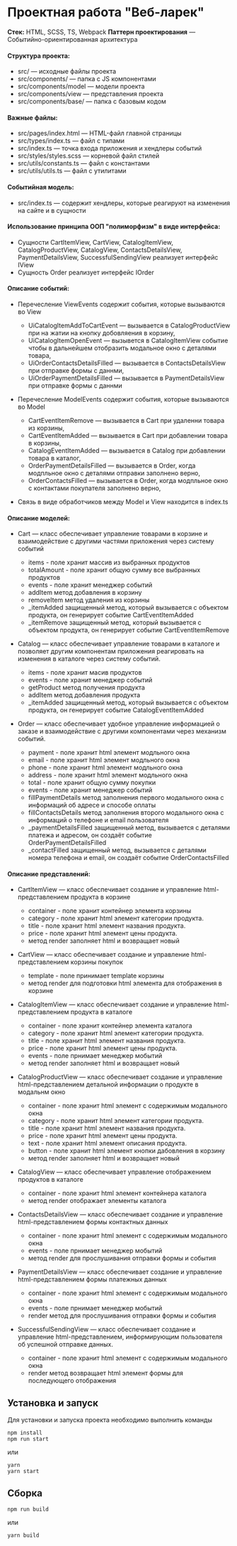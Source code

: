 # Проектная работа "Веб-ларек"

__Стек:__ HTML, SCSS, TS, Webpack
__Паттерн проектирования__ — Событийно-ориентированная архитектура

#### Структура проекта:
- src/ — исходные файлы проекта
- src/components/ — папка с JS компонентами
- src/components/model — модели проекта
- src/components/view — представления проекта
- src/components/base/ — папка с базовым кодом

#### Важные файлы:
- src/pages/index.html — HTML-файл главной страницы
- src/types/index.ts — файл с типами
- src/index.ts — точка входа приложения и хендлеры событий
- src/styles/styles.scss — корневой файл стилей
- src/utils/constants.ts — файл с константами
- src/utils/utils.ts — файл с утилитами

#### Событийная модель:
- src/index.ts — содержит хендлеры, которые реагируют на изменения на сайте и в сущности

#### Использование принципа ООП "полиморфизм" в виде интерфейса:
- Сyщности CartItemView, CartView, CatalogItemView, CatalogProductView, CatalogView, ContactsDetailsView, PaymentDetailsView, SuccessfulSendingView реализует интерфейс IView
- Сущность Order реализует интерфейс IOrder

#### Описание событий:
- Перечесление ViewEvents содержит события, которые вызываются во View
  - UiCatalogItemAddToCartEvent — вызывается в CatalogProductView при на жатии на кнопку добовляения в корзину,
  - UiCatalogItemOpenEvent — вызывется в CatalogItemView событие чтобы в дальнейшем отобразить модальное окно с деталями товара,
  - UiOrderContactsDetailsFilled — вызывается в ContactsDetailsView при отправке формы с даннми,
  - UiOrderPaymentDetailsFilled — вызывается в PaymentDetailsView при отправке формы с даннми


- Перечесление ModelEvents содержит события, которые вызываются во Model
  - CartEventItemRemove — вызывается в Cart при удаленни товара из корзины,
  - CartEventItemAdded — вызывается в Cart при добавлении товара в корзины,
  - CatalogEventItemAdded — вызывается в Catalog при добавлении товара в каталог,
  - OrderPaymentDetailsFilled — вызывается в Order, когда модпльное окно с деталями отправки заполнено верно,
  - OrderContactsFilled — вызывается в Order, когда модпльное окно с контактами покупателя заполнено верно,


- Связь в виде обработчиков между Model и View находится в index.ts

#### Описание моделей:

- Cart — класс обеспечивает управление товарами в корзине и взаимодействие с другими частями приложения через систему событий
  - items - поле хранит массив из выбранных продуктов
  - totalAmount - поле хранит общую сумму все выбранных продуктов
  - events - поле хранит менеджер событий
  - addItem метод добавления в корзину 
  - removeItem метод удаления из корзины
  - _itemAdded защищенный метод, который вызывается с объектом продукта, он генерирует событие CartEventItemAdded
  - _itemRemove защищенный метод, который вызывается с объектом продукта, он генерирует событие CartEventItemRemove
  

- Catalog — класс обеспечивает управление товарами в каталоге и позволяет другим компонентам приложения реагировать на изменения в каталоге через систему событий.
  - items - поле хранит масив продуктов
  - events - поле хранит менеджер событий
  - getProduct метод получения продукта 
  - addItem метод добавления продукта
  - _itemAdded защищенный метод, который вызывается с объектом продукта, он генерирует событие CatalogEventItemAdded


- Order — класс обеспечивает удобное управление информацией о заказе и взаимодействие с другими компонентами через механизм событий.
  - payment - поле хранит html элемент модльного окна 
  - email - поле хранит html элемент модльного окна 
  - phone - поле хранит html элемент модльного окна
  - address - поле хранит html элемент модльного окна
  - total - поле хранит общую сумму покупки
  - events - поле хранит менеджер событий
  - fillPaymentDetails метод заполнения первого модального окна с информаций об адресе и способе оплаты
  - fillContactsDetails метод заполнения второго модального окна с информаций о телефоне и email пользователя
  - _paymentDetailsFilled защищенный метод, вызывается с деталями платежа и адресом, он создаёт событие OrderPaymentDetailsFilled
  - _contactFilled защищенный метод, вызывается с деталями номера телефона и email, он создаёт событие OrderContactsFilled

#### Описание представлений:
- CartItemView — класс обеспечивает создание и управление html-представлением продукта в корзине
  - container - поле хранит контейнер элемента корзины
  - category - поле хранит html элемент категории продукта. 
  - title - поле хранит html элемент названия продукта.
  - price - поле хранит html элемент цены продукта.
  - метод render заполняет html и возвращает новый  
  

- CartView — класс обеспечивает создание и управление html-представлением корзины покупок  
  - template - поле принимает template корзины
  - метод render для подготовки html элемента для отображения в корзине 
  

- CatalogItemView — класс обеспечивает создание и управление html-представлением продукта в каталоге
  - container - поле хранит контейнер элемента каталога
  - category - поле хранит html элемент категории продукта.
  - title - поле хранит html элемент названия продукта.
  - price - поле хранит html элемент цены продукта.
  - events - поле прнимает менеджер мобытий
  - метод render заполняет html и возвращает новый
  

- CatalogProductView — класс обеспечивает создание и управление html-представлением детальной информации о продукте в модальнм окно
  - container - поле хранит html элемент с содержимым модального окна  
  - category - поле хранит html элемент категории продукта.
  - title - поле хранит html элемент названия продукта.
  - price - поле хранит html элемент цены продукта.
  - text - поле хранит html элемент описания продукта.
  - button - поле хранит html элемент кнопки дабовления в корзину
  - метод render заполняет html и возвращает новый
  

- CatalogView — класс обеспечивает управление отображением продуктов в каталоге
  - container - поле хранит html элемент контейнера каталога
  - метод render отображает элементы каталога 
  

- ContactsDetailsView — класс обеспечивает создание и управление html-представлением формы контактных данных
  - container - поле хранит html элемент с содержимым модального окна
  - events - поле прнимает менеджер мобытий
  - метод render для прослушивания отправки формы и события

  
- PaymentDetailsView — класс обеспечивает создание и управление html-представлением формы платежных данных
  - container - поле хранит html элемент с содержимым модального окна
  - events - поле прнимает менеджер мобытий
  - render метод для прослушивания отправки формы и события
  

- SuccessfulSendingView — класс обеспечивает создание и управление html-представлением, информирующим пользователя об успешной отправке данных.
  - container - поле хранит html элемент с содержимым модального окна
  - render метод возвращает html элемент формы для последующего отображения 

## Установка и запуск
Для установки и запуска проекта необходимо выполнить команды

```
npm install
npm run start
```

или

```
yarn
yarn start
```
## Сборка

```
npm run build
```

или

```
yarn build
```
